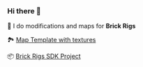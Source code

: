 ### Hi there 👋

🔹 I do modifications and maps for __Brick Rigs__

🏞 [Map Template with textures](https://github.com/Redacted00/BR_MapTemplate)

📦 [Brick Rigs SDK Project](https://github.com/Redacted00/BR_DevKit_Project/tree/dev)
